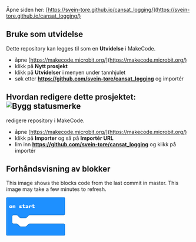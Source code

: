 
Åpne siden her: [https://svein-tore.github.io/cansat_logging/](https://svein-tore.github.io/cansat_logging/)

## Bruke som utvidelse

Dette  repository kan legges til som en **Utvidelse** i MakeCode.

* åpne [https://makecode.microbit.org/](https://makecode.microbit.org/)
* klikk på **Nytt prosjekt**
* klikk på **Utvidelser** i menyen under tannhjulet
* søk etter **https://github.com/svein-tore/cansat_logging** og importér

## Hvordan redigere dette prosjektet: ![Bygg statusmerke](https://github.com/svein-tore/cansat_logging/workflows/MakeCode/badge.svg)

redigere repository i MakeCode.

* åpne [https://makecode.microbit.org/](https://makecode.microbit.org/)
* klikk på **Importer** og så på **Importér URL**
* lim inn **https://github.com/svein-tore/cansat_logging** og klikk på importér

## Forhåndsvisning av blokker

This image shows the blocks code from the last commit in master.
This image may take a few minutes to refresh.

![En opptegnet visning av blokkene](https://github.com/svein-tore/cansat_logging/raw/master/.github/makecode/blocks.png)


